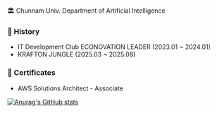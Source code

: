 
🏛 Chunnam Univ. Department of Artificial Intelligence



### 🏅 History
- IT Development Club ECONOVATION LEADER (2023.01 ~ 2024.01)
- KRAFTON JUNGLE (2025.03 ~ 2025.08)


### 🏅 Certificates
- AWS Solutions Architect - Associate

[![Anurag's GitHub stats](https://github-readme-stats.vercel.app/api?username=capDoYeonLee)](https://github.com/anuraghazra/github-readme-stats)
